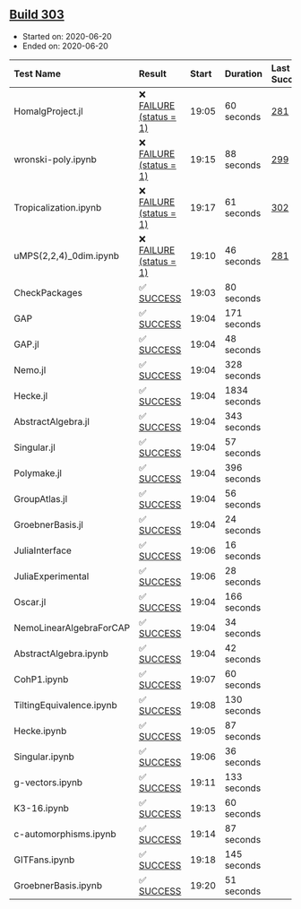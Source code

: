 ## [Build 303](https://oscarci.mathematik.uni-kl.de/job/oscar-stable/303/)

* Started on: 2020-06-20
* Ended on: 2020-06-20

| Test Name    | Result | Start | Duration | Last Success | First Failure |
|:-------------|:-------|:------|:---------|:-------------|:--------------|
| HomalgProject.jl | ❌ [FAILURE (status = 1)](https://oscarci.mathematik.uni-kl.de/job/oscar-stable/303/artifact/logs/build-303/HomalgProject.jl.log) | 19:05 | 60 seconds | [281](https://oscarci.mathematik.uni-kl.de/job/oscar-stable/281/) | [282](https://oscarci.mathematik.uni-kl.de/job/oscar-stable/282/) |
| wronski-poly.ipynb | ❌ [FAILURE (status = 1)](https://oscarci.mathematik.uni-kl.de/job/oscar-stable/303/artifact/logs/build-303/wronski-poly.ipynb.log) | 19:15 | 88 seconds | [299](https://oscarci.mathematik.uni-kl.de/job/oscar-stable/299/) | [300](https://oscarci.mathematik.uni-kl.de/job/oscar-stable/300/) |
| Tropicalization.ipynb | ❌ [FAILURE (status = 1)](https://oscarci.mathematik.uni-kl.de/job/oscar-stable/303/artifact/logs/build-303/Tropicalization.ipynb.log) | 19:17 | 61 seconds | [302](https://oscarci.mathematik.uni-kl.de/job/oscar-stable/302/) | [303](https://oscarci.mathematik.uni-kl.de/job/oscar-stable/303/) |
| uMPS(2,2,4)_0dim.ipynb | ❌ [FAILURE (status = 1)](https://oscarci.mathematik.uni-kl.de/job/oscar-stable/303/artifact/logs/build-303/uMPS-2-2-4-_0dim.ipynb.log) | 19:10 | 46 seconds | [281](https://oscarci.mathematik.uni-kl.de/job/oscar-stable/281/) | [282](https://oscarci.mathematik.uni-kl.de/job/oscar-stable/282/) |
| CheckPackages | ✅ [SUCCESS](https://oscarci.mathematik.uni-kl.de/job/oscar-stable/303/artifact/logs/build-303/CheckPackages.log) | 19:03 | 80 seconds |  |  |
| GAP | ✅ [SUCCESS](https://oscarci.mathematik.uni-kl.de/job/oscar-stable/303/artifact/logs/build-303/GAP.log) | 19:04 | 171 seconds |  |  |
| GAP.jl | ✅ [SUCCESS](https://oscarci.mathematik.uni-kl.de/job/oscar-stable/303/artifact/logs/build-303/GAP.jl.log) | 19:04 | 48 seconds |  |  |
| Nemo.jl | ✅ [SUCCESS](https://oscarci.mathematik.uni-kl.de/job/oscar-stable/303/artifact/logs/build-303/Nemo.jl.log) | 19:04 | 328 seconds |  |  |
| Hecke.jl | ✅ [SUCCESS](https://oscarci.mathematik.uni-kl.de/job/oscar-stable/303/artifact/logs/build-303/Hecke.jl.log) | 19:04 | 1834 seconds |  |  |
| AbstractAlgebra.jl | ✅ [SUCCESS](https://oscarci.mathematik.uni-kl.de/job/oscar-stable/303/artifact/logs/build-303/AbstractAlgebra.jl.log) | 19:04 | 343 seconds |  |  |
| Singular.jl | ✅ [SUCCESS](https://oscarci.mathematik.uni-kl.de/job/oscar-stable/303/artifact/logs/build-303/Singular.jl.log) | 19:04 | 57 seconds |  |  |
| Polymake.jl | ✅ [SUCCESS](https://oscarci.mathematik.uni-kl.de/job/oscar-stable/303/artifact/logs/build-303/Polymake.jl.log) | 19:04 | 396 seconds |  |  |
| GroupAtlas.jl | ✅ [SUCCESS](https://oscarci.mathematik.uni-kl.de/job/oscar-stable/303/artifact/logs/build-303/GroupAtlas.jl.log) | 19:04 | 56 seconds |  |  |
| GroebnerBasis.jl | ✅ [SUCCESS](https://oscarci.mathematik.uni-kl.de/job/oscar-stable/303/artifact/logs/build-303/GroebnerBasis.jl.log) | 19:04 | 24 seconds |  |  |
| JuliaInterface | ✅ [SUCCESS](https://oscarci.mathematik.uni-kl.de/job/oscar-stable/303/artifact/logs/build-303/JuliaInterface.log) | 19:06 | 16 seconds |  |  |
| JuliaExperimental | ✅ [SUCCESS](https://oscarci.mathematik.uni-kl.de/job/oscar-stable/303/artifact/logs/build-303/JuliaExperimental.log) | 19:06 | 28 seconds |  |  |
| Oscar.jl | ✅ [SUCCESS](https://oscarci.mathematik.uni-kl.de/job/oscar-stable/303/artifact/logs/build-303/Oscar.jl.log) | 19:04 | 166 seconds |  |  |
| NemoLinearAlgebraForCAP | ✅ [SUCCESS](https://oscarci.mathematik.uni-kl.de/job/oscar-stable/303/artifact/logs/build-303/NemoLinearAlgebraForCAP.log) | 19:04 | 34 seconds |  |  |
| AbstractAlgebra.ipynb | ✅ [SUCCESS](https://oscarci.mathematik.uni-kl.de/job/oscar-stable/303/artifact/logs/build-303/AbstractAlgebra.ipynb.log) | 19:04 | 42 seconds |  |  |
| CohP1.ipynb | ✅ [SUCCESS](https://oscarci.mathematik.uni-kl.de/job/oscar-stable/303/artifact/logs/build-303/CohP1.ipynb.log) | 19:07 | 60 seconds |  |  |
| TiltingEquivalence.ipynb | ✅ [SUCCESS](https://oscarci.mathematik.uni-kl.de/job/oscar-stable/303/artifact/logs/build-303/TiltingEquivalence.ipynb.log) | 19:08 | 130 seconds |  |  |
| Hecke.ipynb | ✅ [SUCCESS](https://oscarci.mathematik.uni-kl.de/job/oscar-stable/303/artifact/logs/build-303/Hecke.ipynb.log) | 19:05 | 87 seconds |  |  |
| Singular.ipynb | ✅ [SUCCESS](https://oscarci.mathematik.uni-kl.de/job/oscar-stable/303/artifact/logs/build-303/Singular.ipynb.log) | 19:06 | 36 seconds |  |  |
| g-vectors.ipynb | ✅ [SUCCESS](https://oscarci.mathematik.uni-kl.de/job/oscar-stable/303/artifact/logs/build-303/g-vectors.ipynb.log) | 19:11 | 133 seconds |  |  |
| K3-16.ipynb | ✅ [SUCCESS](https://oscarci.mathematik.uni-kl.de/job/oscar-stable/303/artifact/logs/build-303/K3-16.ipynb.log) | 19:13 | 60 seconds |  |  |
| c-automorphisms.ipynb | ✅ [SUCCESS](https://oscarci.mathematik.uni-kl.de/job/oscar-stable/303/artifact/logs/build-303/c-automorphisms.ipynb.log) | 19:14 | 87 seconds |  |  |
| GITFans.ipynb | ✅ [SUCCESS](https://oscarci.mathematik.uni-kl.de/job/oscar-stable/303/artifact/logs/build-303/GITFans.ipynb.log) | 19:18 | 145 seconds |  |  |
| GroebnerBasis.ipynb | ✅ [SUCCESS](https://oscarci.mathematik.uni-kl.de/job/oscar-stable/303/artifact/logs/build-303/GroebnerBasis.ipynb.log) | 19:20 | 51 seconds |  |  |
